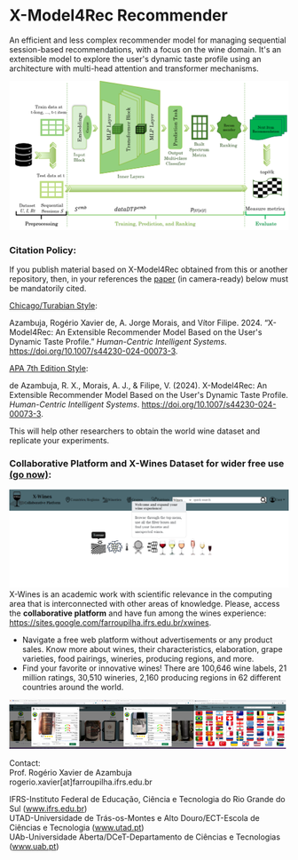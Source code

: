 # X-Model4Rec Recommender
An efficient and less complex recommender model for managing sequential session-based recommendations, with a focus on the wine domain.
It's an extensible model to explore the user's dynamic taste profile using an architecture with multi-head attention and transformer mechanisms.

![X-Model4Rec Architecture](schema01.png)

### Citation Policy:
If you publish material based on X-Model4Rec obtained from this or another repository, then, in your references the [paper](https://doi.org/10.1007/s44230-024-00073-3) (in camera-ready) below must be mandatorily cited.

<u>Chicago/Turabian Style</u>:

Azambuja, Rogério Xavier de, A. Jorge Morais, and Vítor Filipe. 2024. “X-Model4Rec: An Extensible Recommender Model Based on the User's Dynamic Taste Profile.” <i>Human-Centric Intelligent Systems</i>. <a href="https://doi.org/10.1007/s44230-024-00073-3" target="_blank">https://doi.org/10.1007/s44230-024-00073-3</a>.

<u>APA 7th Edition Style</u>:

de Azambuja, R. X., Morais, A. J., & Filipe, V. (2024). X-Model4Rec: An Extensible Recommender Model Based on the User's Dynamic Taste Profile. <i>Human-Centric Intelligent Systems</i>. <a href="https://doi.org/10.1007/s44230-024-00073-3" target="_blank">https://doi.org/10.1007/s44230-024-00073-3</a>.


This will help other researchers to obtain the world wine dataset and replicate your experiments.

### Collaborative Platform and X-Wines Dataset for wider free use [(go now)](https://sites.google.com/farroupilha.ifrs.edu.br/xwines):
![Collaborative Platform](interface.png)
X-Wines is an academic work with scientific relevance in the computing area that is interconnected with other areas of knowledge. Please, access the <b>collaborative platform</b> and have fun among the wines experience: <a href="https://sites.google.com/farroupilha.ifrs.edu.br/xwines" target="_blank">https://sites.google.com/farroupilha.ifrs.edu.br/xwines</a>. 
* Navigate a free web platform without advertisements or any product sales. Know more about wines, their characteristics, elaboration, grape varieties, food pairings, wineries, producing regions, and more.
* Find your favorite or innovative wines! There are 100,646 wine labels, 21 million ratings, 30,510 wineries, 2,160 producing regions in 62 different countries around the world.

<img src="xwines_06.png" alt="Wines characteristics" style="width:33%; height:33%;" /><img src="xwines_08.png" alt="Wines ratings" style="width:33%; height:33%;" /><img src="interface02.png" alt="Wines ratings" style="width:33%; height:33%;" />

Contact:<br>
Prof. Rogério Xavier de Azambuja<br>
rogerio.xavier[at]farroupilha.ifrs.edu.br

IFRS-Instituto Federal de Educação, Ciência e Tecnologia do Rio Grande do Sul (<a href='https://www.ifrs.edu.br' target='_blank'>www.ifrs.edu.br</a>)<br>
UTAD-Universidade de Trás-os-Montes e Alto Douro/ECT-Escola de Ciências e Tecnologia (<a href='https://www.utad.pt' target='_blank'>www.utad.pt</a>)<br> 
UAb-Universidade Aberta/DCeT-Departamento de Ciências e Tecnologias (<a href='https://www.uab.pt' target='_blank'>www.uab.pt</a>)<br>
